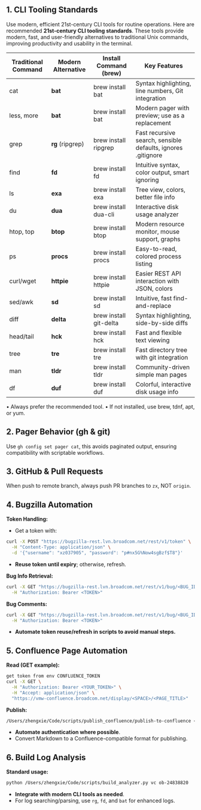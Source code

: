 ## 1. CLI Tooling Standards
Use modern, efficient 21st-century CLI tools for routine operations.
Here are recommended **21st-century CLI tooling standards**. 
These tools provide modern, fast, and user-friendly alternatives to traditional Unix commands,
improving productivity and usability in the terminal.

| Traditional Command | Modern Alternative | Install Command (brew) | Key Features                                                 |
|---------------------|--------------------|------------------------|--------------------------------------------------------------|
| cat                 | **bat**            | brew install bat       | Syntax highlighting, line numbers, Git integration           |
| less, more          | **bat**            | brew install bat       | Modern pager with preview; use as a replacement              |
| grep                | **rg** (ripgrep)   | brew install ripgrep   | Fast recursive search, sensible defaults, ignores .gitignore |
| find                | **fd**             | brew install fd        | Intuitive syntax, color output, smart ignoring               |
| ls                  | **exa**            | brew install exa       | Tree view, colors, better file info                          |
| du                  | **dua**            | brew install dua-cli   | Interactive disk usage analyzer                              |
| htop, top           | **btop**           | brew install btop      | Modern resource monitor, mouse support, graphs               |
| ps                  | **procs**          | brew install procs     | Easy-to-read, colored process listing                        |
| curl/wget           | **httpie**         | brew install httpie    | Easier REST API interaction with JSON, colors                |
| sed/awk             | **sd**             | brew install sd        | Intuitive, fast find-and-replace                             |
| diff                | **delta**          | brew install git-delta | Syntax highlighting, side-by-side diffs                      |
| head/tail           | **hck**            | brew install hck       | Fast and flexible text viewing                               |
| tree                | **tre**            | brew install tre       | Fast directory tree with git integration                     |
| man                 | **tldr**           | brew install tldr      | Community-driven simple man pages                            |
| df                  | **duf**            | brew install duf       | Colorful, interactive disk usage info                        |
•	Always prefer the recommended tool.
•	If not installed, use brew, tdnf, apt, or yum.


## 2. Pager Behavior (gh & git) 
Use `gh config set pager cat`,  this avoids paginated output, ensuring compatibility with scriptable workflows.

## 3. GitHub & Pull Requests
When push to remote branch, always push PR branches to `zx`, NOT `origin`.

## 4. Bugzilla Automation

**Token Handling:**

- Get a token with:

```sh
curl -X POST "https://bugzilla-rest.lvn.broadcom.net/rest/v1/token" \
  -H "Content-Type: application/json" \
  -d '{"username": "xz037905", "password": "p#nx5G%Now4sgBzf$T8"}'
```
- **Reuse token until expiry**; otherwise, refresh.

**Bug Info Retrieval:**

```sh
curl -X GET "https://bugzilla-rest.lvn.broadcom.net/rest/v1/bug/<BUG_ID>" \
  -H "Authorization: Bearer <TOKEN>"
```

**Bug Comments:**

```sh
curl -X GET "https://bugzilla-rest.lvn.broadcom.net/rest/v1/bug/<BUG_ID>/getcomment" \
  -H "Authorization: Bearer <TOKEN>"
```
- **Automate token reuse/refresh in scripts to avoid manual steps.**

##  5. Confluence Page Automation

**Read (GET example):**

```sh
get token from env CONFLUENCE_TOKEN
curl -X GET \
  -H "Authorization: Bearer <YOUR_TOKEN>" \
  -H "Accept: application/json" \
  "https://vmw-confluence.broadcom.net/display/<SPACE>/<PAGE_TITLE>"
```

**Publish:**

```sh
/Users/zhengxie/Code/scripts/publish_confluence/publish-to-confluence <args>
```
- **Automate authentication where possible**.
- Convert Markdown to a Confluence-compatible format for publishing.

## 6. Build Log Analysis

**Standard usage:**

```sh
python /Users/zhengxie/Code/scripts/build_analyzer.py vc ob-24838820
```
- **Integrate with modern CLI tools as needed**.
- For log searching/parsing, use `rg`, `fd`, and `bat` for enhanced logs.
